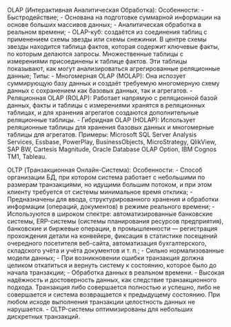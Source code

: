 OLAP (Интерактивная Аналитическая Обработка):
	Особенности:
		- Быстродействие;
		- Основана на подготовке суммарной информации на основе больших массивов данных;
		- Аналитическая обработка в реальном времени;
		- OLAP-куб: создаётся из соединения таблиц с применением схемы звезды или схемы снежинки. В центре схемы звезды находится таблица фактов, которая содержит ключевые факты, по которым делаются запросы. Множественные таблицы с измерениями присоединены к таблице фактов. Эти таблицы показывают, как могут анализироваться агрегированные реляционные данные;
	Типы:
		- Многомерная OLAP (MOLAP): Она испозует суммирующую базу данных и создаёт требуемую многомерную схему данных с сохранением как базовых данных, так и агрегатов.
		- Реляционная OLAP (ROLAP):  Работает напрямую с реляционной базой данных, факты и таблицы с измерениями хранятся в реляционных таблицах, и для хранения агрегатов создаются дополнительные реляционные таблицы.
		- Гибридная OLAP (HOLAP): Использует реляционные таблицы для хранения базовых данных и многомерные таблицы для агрегатов.
	Примеры: Microsoft SQL Server Analysis Services, Essbase, PowerPlay, BusinessObjects, MicroStrategy, QlikView, SAP BW, Cartesis Magnitude, Oracle Database OLAP Option, IBM Cognos TM1, Tableau.
		
		
		
		
OLTP (Транзакционная Онлайн-Система):
	Особенности:
		- Способ организации БД, при котором система работает с небольшими по размерам транзакциями, но идущими большим потоком, и при этом клиенту требуется от системы минимальное время отклика;
		- Предназначены для ввода, структурированного хранения и обработки информации (операций, документов) в режиме реального времени;
		- Используются в широком спектре:  автоматизированные банковские системы, ERP-системы (системы планирования ресурсов предприятия), банковские и биржевые операции, в промышленности — регистрация прохождения детали на конвейере, фиксация в статистике посещений очередного посетителя веб-сайта, автоматизация бухгалтерского, складского учёта и учёта документов и т. п.;
		- Сильно нормализованные модели данных;
		- При возникновении ошибки транзакция должна целиком откатиться и вернуть систему к состоянию, которое было до начала транзакции;
		- Обработка данных в реальном времени.
		- Высокая надёжность и достоверность данных, как следствие транзакционного подхода. Транзакция либо совершается полностью и успешно, либо не совершается и система возвращается к предыдущему состоянию. При любом исходе выполнения транзакции целостность данных не нарушается.
		- OLTP-системы оптимизированы для небольших дискретных транзакций.